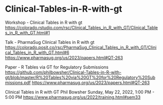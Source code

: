 # Clinical-Tables-in-R-with-gt
Workshop - Clinical Tables in R with gt
https://colorado.rstudio.com/rsc/Clinical_Tables_in_R_with_GT/Clinical_Tables_in_R_with_GT.html#1

Talk - PharmaSug Clinical Tables in R with gt
https://colorado.posit.co/rsc/PharmaSug_Clinical_Tables_in_R_with_GT/Clinical_Tables_in_R_with_GT.html#6
https://www.pharmasug.org/us/2023/papers.html#QT-263

Paper - R Tables via GT for Regulatory Submissions
https://github.com/philbowsher/Clinical-Tables-in-R-with-gt/blob/master/R%20Tables%20via%20GT%20for%20Regulatory%20Submissions.pdf
https://www.pharmasug.org/us/2023/papers.html#QT-263

Clinical Tables in R with GT
Phil Bowsher
Sunday, May 22, 2022, 1:00 PM - 5:00 PM
https://www.pharmasug.org/us/2022/training.html#sem33
